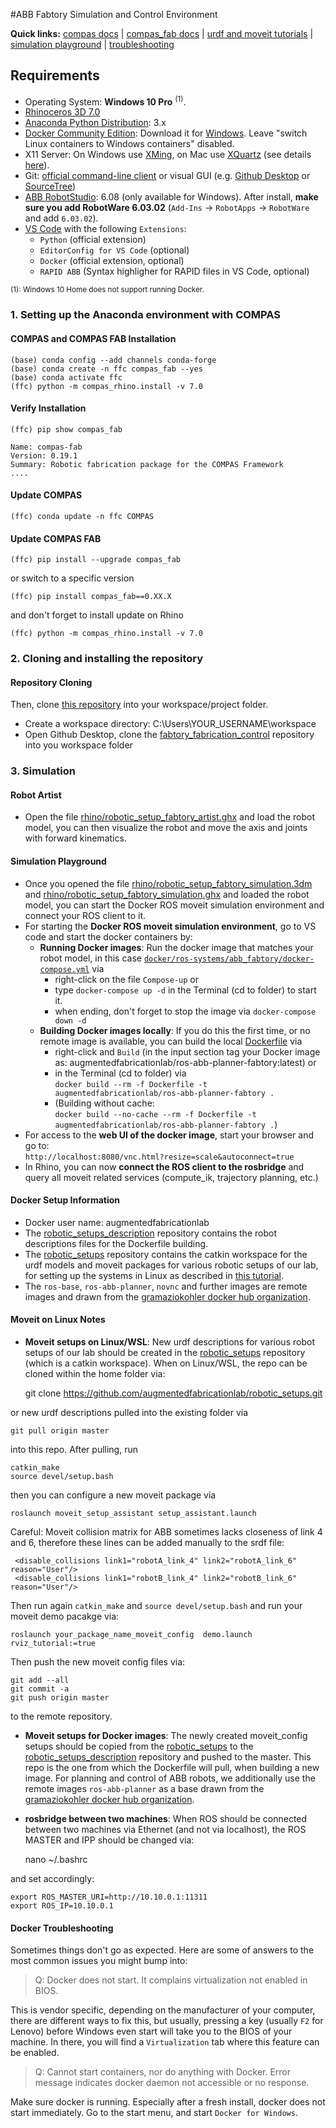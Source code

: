 #ABB Fabtory Simulation and Control Environment

**Quick links:** [compas docs](https://compas-dev.github.io/main/) | [compas_fab docs](https://gramaziokohler.github.io/compas_fab/latest/) | [urdf and moveit tutorials](https://gramaziokohler.github.io/compas_fab/latest/examples/03_backends_ros/07_ros_create_urdf_ur5_with_measurement_tool.html) | [simulation playground](#Alte-Schmiede-Simulation-Playground) | [troubleshooting](#docker-troubleshooting)

## Requirements

* Operating System: **Windows 10 Pro** <sup>(1)</sup>.
* [Rhinoceros 3D 7.0](https://www.rhino3d.com/)
* [Anaconda Python Distribution](https://www.anaconda.com/download/): 3.x
* [Docker Community Edition](https://www.docker.com/get-started): Download it for [Windows](https://store.docker.com/editions/community/docker-ce-desktop-windows). Leave "switch Linux containers to Windows containers" disabled.
* X11 Server: On Windows use [XMing](https://sourceforge.net/projects/xming/), on Mac use [XQuartz](https://www.xquartz.org/) (see details [here](https://medium.com/@mreichelt/how-to-show-x11-windows-within-docker-on-mac-50759f4b65cb)).
* Git: [official command-line client](https://git-scm.com/) or visual GUI (e.g. [Github Desktop](https://desktop.github.com/) or [SourceTree](https://www.sourcetreeapp.com/))
* [ABB RobotStudio](https://new.abb.com/products/robotics/robotstudio/downloads): 6.08 (only available for Windows). After install, **make sure you add RobotWare 6.03.02** (`Add-Ins` -> `RobotApps` -> `RobotWare` and add `6.03.02`).
* [VS Code](https://code.visualstudio.com/) with the following `Extensions`:
  * `Python` (official extension)
  * `EditorConfig for VS Code` (optional)
  * `Docker` (official extension, optional)
  * `RAPID ABB` (Syntax highligher for RAPID files in VS Code, optional)

<sup>(1): Windows 10 Home does not support running Docker.</sup>

### 1. Setting up the Anaconda environment with COMPAS

#### COMPAS and COMPAS FAB Installation
    
    (base) conda config --add channels conda-forge
    (base) conda create -n ffc compas_fab --yes
    (base) conda activate ffc
    (ffc) python -m compas_rhino.install -v 7.0
    
#### Verify Installation

    (ffc) pip show compas_fab
    
    Name: compas-fab
    Version: 0.19.1
    Summary: Robotic fabrication package for the COMPAS Framework
    ....
    
#### Update COMPAS
 
    (ffc) conda update -n ffc COMPAS

#### Update COMPAS FAB

    (ffc) pip install --upgrade compas_fab
    
or switch to a specific version

    (ffc) pip install compas_fab==0.XX.X
    
and don't forget to install update on Rhino

    (ffc) python -m compas_rhino.install -v 7.0
    
### 2. Cloning and installing the repository

#### Repository Cloning
Then, clone [this repository](https://github.com/augmentedfabricationlab/fabtory_fabrication_control) into your workspace/project folder.  

* Create a workspace directory: C:\Users\YOUR_USERNAME\workspace
* Open Github Desktop, clone the [fabtory_fabrication_control](https://github.com/augmentedfabricationlab/fabtory_fabrication_control) repository into you workspace folder 


### 3. Simulation

#### Robot Artist

* Open the file [rhino/robotic_setup_fabtory_artist.ghx](rhino/robotic_setup_fabtory_artist.ghx) and load the robot model, you can then visualize the robot and move the axis and joints with forward kinematics.

#### Simulation Playground

* Once you opened the file [rhino/robotic_setup_fabtory_simulation.3dm](rhino/robotic_setup_fabtory_simulation.3dm) and [rhino/robotic_setup_fabtory_simulation.ghx](rhino/robotic_setup_fabtory_simulation.ghx) and loaded the robot model, you can start the Docker ROS moveit simulation environment and connect your ROS client to it.
* For starting the __Docker ROS moveit simulation environment__, go to VS code and start the docker containers by:
  * __Running Docker images__: Run the docker image that matches your robot model, in this case [`docker/ros-systems/abb_fabtory/docker-compose.yml`](docker/ros-systems/abb_fabtory/docker-compose.yml) via 
    * right-click on the file `Compose-up` or 
    * type `docker-compose up -d` in the Terminal (cd to folder) to start it.
    * when ending, don't forget to stop the image via `docker-compose down -d`
  * __Building Docker images locally__: If you do this the first time, or no remote image is available, you can build the local [Dockerfile](docker\docker-images\Dockerfile) via 
    * right-click and `Build` (in the input section tag your Docker image as: augmentedfabricationlab/ros-abb-planner-fabtory:latest) or 
    * in the Terminal (cd to folder) via <br/> `docker build --rm -f Dockerfile -t augmentedfabricationlab/ros-abb-planner-fabtory .` 
    * (Building without cache: <br/> `docker build --no-cache --rm -f Dockerfile -t augmentedfabricationlab/ros-abb-planner-fabtory .`)
* For access to the __web UI of the docker image__, start your browser and go to:<br/>
`http://localhost:8080/vnc.html?resize=scale&autoconnect=true`
* In Rhino, you can now __connect the ROS client to the rosbridge__ and query all moveit related services (compute_ik, trajectory planning, etc.)

#### Docker Setup Information
* Docker user name: augmentedfabricationlab
* The [robotic_setups_description](https://github.com/augmentedfabricationlab/robotic_setups_description.git) repository contains the robot descriptions files for the Dockerfile building.
* The [robotic_setups](https://github.com/augmentedfabricationlab/robotic_setups.git) repository contains the catkin workspace for the urdf models and moveit packages for various robotic setups of our lab, for setting up the systems in Linux as described in [this tutorial](https://gramaziokohler.github.io/compas_fab/latest/examples/03_backends_ros/07_ros_create_urdf_ur5_with_measurement_tool.html).
* The `ros-base`, `ros-abb-planner`, `novnc` and further images are remote images and drawn from the [gramaziokohler docker hub organization](https://hub.docker.com/u/gramaziokohler).

#### Moveit on Linux Notes

    
* __Moveit setups on Linux/WSL__: New urdf descriptions for various robot setups of our lab should be created in the [robotic_setups](https://github.com/augmentedfabricationlab/robotic_setups.git) repository (which is a catkin workspace). 
When on Linux/WSL, the repo can be cloned within the home folder via:

    git clone https://github.com/augmentedfabricationlab/robotic_setups.git
    
or new urdf descriptions pulled into the existing folder via
    
    git pull origin master

into this repo. After pulling, run
    
    catkin_make
    source devel/setup.bash
 
 then you can configure a new moveit package via
 
    roslaunch moveit_setup_assistant setup_assistant.launch
    
 Careful: Moveit collision matrix for ABB sometimes lacks closeness of link 4 and 6, therefore these lines can be added manually to the srdf file:
 
     <disable_collisions link1="robotA_link_4" link2="robotA_link_6" reason="User"/>
     <disable_collisions link1="robotB_link_4" link2="robotB_link_6" reason="User"/>
 
 Then run again `catkin_make` and `source devel/setup.bash` and run your moveit demo pacakge via:
 
    roslaunch your_package_name_moveit_config  demo.launch rviz_tutorial:=true
    
 Then push the new moveit config files via:
 
    git add --all
    git commit -a
    git push origin master
    
 to the remote repository.
 
 * __Moveit setups for Docker images__: The newly created moveit_config setups should be copied from the [robotic_setups](https://github.com/augmentedfabricationlab/robotic_setups.git) to the [robotic_setups_description](https://github.com/augmentedfabricationlab/robotic_setups_description.git) repository and pushed to the master. This repo is the one from which the Dockerfile will pull, when building a new image. For planning and control of ABB robots, we additionally use the remote images `ros-abb-planner` as a base drawn from the [gramaziokohler docker hub organization](https://hub.docker.com/u/gramaziokohler).

 * __rosbridge between two machines__: When ROS should be connected between two machines via Ethernet (and not via localhost), 
the ROS MASTER and IPP should be changed via: 

    nano ~/.bashrc

 and set accordingly:

    export ROS_MASTER_URI=http://10.10.0.1:11311
    export ROS_IP=10.10.0.1

#### Docker Troubleshooting

Sometimes things don't go as expected. Here are some of answers to the most common issues you might bump into:

> Q: Docker does not start. It complains virtualization not enabled in BIOS.

This is vendor specific, depending on the manufacturer of your computer, there are different ways to fix this, but usually, pressing a key (usually `F2` for Lenovo) before Windows even start will take you to the BIOS of your machine. In there, you will find a `Virtualization` tab where this feature can be enabled.

> Q: Cannot start containers, nor do anything with Docker. Error message indicates docker daemon not accessible or no response.

Make sure docker is running. Especially after a fresh install, docker does not start immediately. Go to the start menu, and start `Docker for Windows`.


